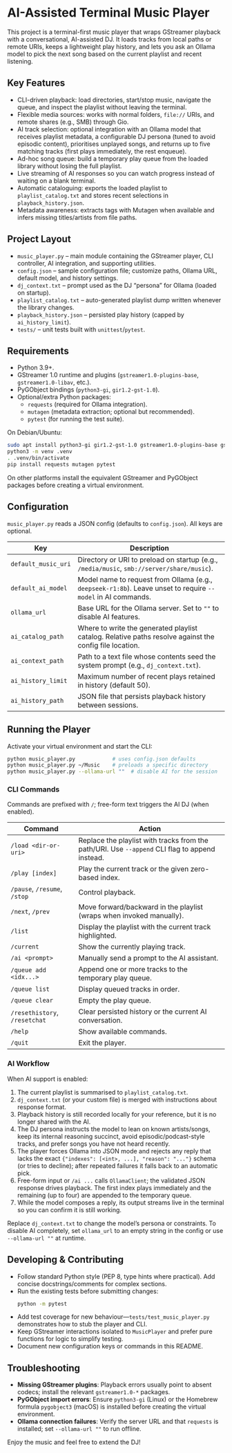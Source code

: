 # AI-Assisted Terminal Music Player
This project is a terminal-first music player that wraps GStreamer playback with a conversational, AI-assisted DJ. It loads tracks from local paths or remote URIs, keeps a lightweight play history, and lets you ask an Ollama model to pick the next song based on the current playlist and recent listening.

## Key Features
- CLI-driven playback: load directories, start/stop music, navigate the queue, and inspect the playlist without leaving the terminal.
- Flexible media sources: works with normal folders, `file://` URIs, and remote shares (e.g., SMB) through Gio.
- AI track selection: optional integration with an Ollama model that receives playlist metadata, a configurable DJ persona (tuned to avoid episodic content), prioritises unplayed songs, and returns up to five matching tracks (first plays immediately, the rest enqueue).
- Ad-hoc song queue: build a temporary play queue from the loaded library without losing the full playlist.
- Live streaming of AI responses so you can watch progress instead of waiting on a blank terminal.
- Automatic cataloguing: exports the loaded playlist to `playlist_catalog.txt` and stores recent selections in `playback_history.json`.
- Metadata awareness: extracts tags with Mutagen when available and infers missing titles/artists from file paths.

## Project Layout
- `music_player.py` – main module containing the GStreamer player, CLI controller, AI integration, and supporting utilities.
- `config.json` – sample configuration file; customize paths, Ollama URL, default model, and history settings.
- `dj_context.txt` – prompt used as the DJ “persona” for Ollama (loaded on startup).
- `playlist_catalog.txt` – auto-generated playlist dump written whenever the library changes.
- `playback_history.json` – persisted play history (capped by `ai_history_limit`).
- `tests/` – unit tests built with `unittest`/`pytest`.

## Requirements
- Python 3.9+.
- GStreamer 1.0 runtime and plugins (`gstreamer1.0-plugins-base`, `gstreamer1.0-libav`, etc.).
- PyGObject bindings (`python3-gi`, `gir1.2-gst-1.0`).
- Optional/extra Python packages:
  - `requests` (required for Ollama integration).
  - `mutagen` (metadata extraction; optional but recommended).
  - `pytest` (for running the test suite).

On Debian/Ubuntu:
```bash
sudo apt install python3-gi gir1.2-gst-1.0 gstreamer1.0-plugins-base gstreamer1.0-plugins-good gstreamer1.0-libav
python3 -m venv .venv
. .venv/bin/activate
pip install requests mutagen pytest
```
On other platforms install the equivalent GStreamer and PyGObject packages before creating a virtual environment.

## Configuration
`music_player.py` reads a JSON config (defaults to `config.json`). All keys are optional.

| Key | Description |
| --- | --- |
| `default_music_uri` | Directory or URI to preload on startup (e.g., `/media/music`, `smb://server/share/music`). |
| `default_ai_model` | Model name to request from Ollama (e.g., `deepseek-r1:8b`). Leave unset to require `--model` in AI commands. |
| `ollama_url` | Base URL for the Ollama server. Set to `""` to disable AI features. |
| `ai_catalog_path` | Where to write the generated playlist catalog. Relative paths resolve against the config file location. |
| `ai_context_path` | Path to a text file whose contents seed the system prompt (e.g., `dj_context.txt`). |
| `ai_history_limit` | Maximum number of recent plays retained in history (default 50). |
| `ai_history_path` | JSON file that persists playback history between sessions. |

## Running the Player
Activate your virtual environment and start the CLI:
```bash
python music_player.py            # uses config.json defaults
python music_player.py ~/Music    # preloads a specific directory
python music_player.py --ollama-url ""  # disable AI for the session
```

### CLI Commands
Commands are prefixed with `/`; free-form text triggers the AI DJ (when enabled).

| Command | Action |
| --- | --- |
| `/load <dir-or-uri>` | Replace the playlist with tracks from the path/URI. Use `--append` CLI flag to append instead. |
| `/play [index]` | Play the current track or the given zero-based index. |
| `/pause`, `/resume`, `/stop` | Control playback. |
| `/next`, `/prev` | Move forward/backward in the playlist (wraps when invoked manually). |
| `/list` | Display the playlist with the current track highlighted. |
| `/current` | Show the currently playing track. |
| `/ai <prompt>` | Manually send a prompt to the AI assistant. |
| `/queue add <idx...>` | Append one or more tracks to the temporary play queue. |
| `/queue list` | Display queued tracks in order. |
| `/queue clear` | Empty the play queue. |
| `/resethistory`, `/resetchat` | Clear persisted history or the current AI conversation. |
| `/help` | Show available commands. |
| `/quit` | Exit the player. |

### AI Workflow
When AI support is enabled:
1. The current playlist is summarised to `playlist_catalog.txt`.
2. `dj_context.txt` (or your custom file) is merged with instructions about response format.
3. Playback history is still recorded locally for your reference, but it is no longer shared with the AI.
4. The DJ persona instructs the model to lean on known artists/songs, keep its internal reasoning succinct, avoid episodic/podcast-style tracks, and prefer songs you have not heard recently.
5. The player forces Ollama into JSON mode and rejects any reply that lacks the exact `{"indexes": [<int>, ...], "reason": "..."}` schema (or tries to decline); after repeated failures it falls back to an automatic pick.
6. Free-form input or `/ai ...` calls `OllamaClient`; the validated JSON response drives playback. The first index plays immediately and the remaining (up to four) are appended to the temporary queue.
7. While the model composes a reply, its output streams live in the terminal so you can confirm it is still working.

Replace `dj_context.txt` to change the model’s persona or constraints. To disable AI completely, set `ollama_url` to an empty string in the config or use `--ollama-url ""` at runtime.

## Developing & Contributing
- Follow standard Python style (PEP 8, type hints where practical). Add concise docstrings/comments for complex sections.
- Run the existing tests before submitting changes:
  ```bash
  python -m pytest
  ```
- Add test coverage for new behaviour—`tests/test_music_player.py` demonstrates how to stub the player and CLI.
- Keep GStreamer interactions isolated to `MusicPlayer` and prefer pure functions for logic to simplify testing.
- Document new configuration keys or commands in this README.

## Troubleshooting
- **Missing GStreamer plugins**: Playback errors usually point to absent codecs; install the relevant `gstreamer1.0-*` packages.
- **PyGObject import errors**: Ensure `python3-gi` (Linux) or the Homebrew formula `pygobject3` (macOS) is installed before creating the virtual environment.
- **Ollama connection failures**: Verify the server URL and that `requests` is installed; set `--ollama-url ""` to run offline.

Enjoy the music and feel free to extend the DJ! 
